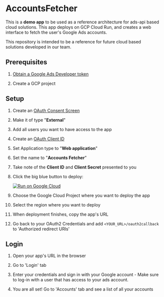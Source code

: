 # AccountsFetcher

This is a **demo app** to be used as a reference architecture for ads-api 
based cloud solutions.
This app deploys on GCP Cloud Run, and creates a web interface to fetch 
the user's Google Ads accounts.

This repository is intended to be a reference for future cloud based 
solutions developed in our team.

## Prerequisites

1. [Obtain a Google Ads Developer 
token](https://developers.google.com/google-ads/api/docs/first-call/dev-token#:~:text=A%20developer%20token%20from%20Google,SETTINGS%20%3E%20SETUP%20%3E%20API%20Center.)

1. Create a GCP project

## Setup

1. Create an [OAuth Consent 
Screen](https://console.cloud.google.com/apis/credentials/consent)

1. Make it of type "**External**"

1. Add all users you want to have access to the app

1. Create an [OAuth Client 
ID](https://console.cloud.google.com/apis/credentials/oauthclient)

1. Set Application type to "**Web application**"

1. Set the name to "**Accounts Fetcher**"

1. Take note of the **Client ID** and **Client Secret** presented to you

1. Click the big blue button to deploy:

   [![Run on Google 
Cloud](https://deploy.cloud.run/button.svg)](https://deploy.cloud.run)

1. Choose the Google Cloud Project where you want to deploy the app

1. Select the region where you want to deploy

1. When deployment finishes, copy the app's URL

1. Go back to your OAuth2 Credentials and add `<YOUR_URL>/oauth2callback` 
to 'Authorized redirect URIs'

## Login

1. Open your app's URL in the browser

1. Go to 'Login' tab

1. Enter your credentials and sign in with your Google account - Make sure 
to log-in with a user that has access to your ads account.

1. You are all set! Go to 'Accounts' tab and see a list of all your 
accounts





